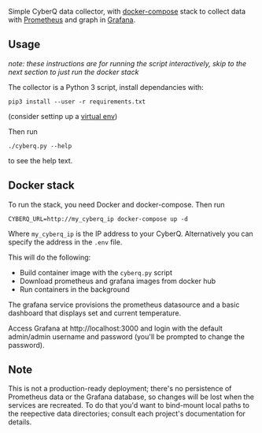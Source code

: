 Simple CyberQ data collector, with
[docker-compose](https://github.com/docker/compose/) stack to collect data with
[Prometheus](https://prometheus.io/) and graph in [Grafana](https://grafana.com).

## Usage

*note: these instructions are for running the script interactively, skip to the
next section to just run the docker stack*

The collector is a Python 3 script, install dependancies with:

    pip3 install --user -r requirements.txt

(consider settinp up a [virtual
env](https://packaging.python.org/guides/installing-using-pip-and-virtual-environments/#creating-a-virtual-environment))

Then run 

    ./cyberq.py --help
    
to see the help text.

## Docker stack

To run the stack, you need Docker and docker-compose. Then run

    CYBERQ_URL=http://my_cyberq_ip docker-compose up -d
    
Where `my_cyberq_ip` is the IP address to your CyberQ. Alternatively you can
specify the address in the `.env` file.

This will do the following:

* Build container image with the `cyberq.py` script
* Download prometheus and grafana images from docker hub
* Run containers in the background
    
The grafana service provisions the prometheus datasource and a basic dashboard
that displays set and current temperature.

Access Grafana at http://localhost:3000 and login with the default admin/admin
username and password (you'll be prompted to change the password).

## Note

This is not a production-ready deployment; there's no persistence of Prometheus
data or the Grafana database, so changes will be lost when the services are
recreated. To do that you'd want to bind-mount local paths to the reepective
data directories; consult each project's documentation for details.
